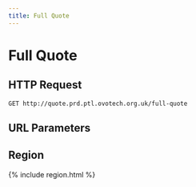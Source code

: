 ```yaml
---
title: Full Quote
---
```


# Full Quote
<!--Estimated quote based on the user's postcode, payment method and fuel type-->

## HTTP Request
`GET http://quote.prd.ptl.ovotech.org.uk/full-quote`

## URL Parameters

<!--Parameter      | Description                     | Type
-------------- | ------------------------------- | ----
retailer*      | OVO or community                | `[OVO, Fairerpower, PeterboroughEnergy, SouthendEnergy, EnergySW]`
postcode*      | Postcode                        | string
paymentMethod* | Pay monthly or pay as you go    | `[Paym, Payg]`
fuel*          | Dual fuel or electricity only   | `[Dual, Electricity]`
serviceType*   | Online discount or full service | `[Online, FullService]`
region         | Electricity region (see below)  | `[EastEngland, EastMidlands, London, MerseysideAndNorthWales, NorthEastEngland, NorthernIreland, NorthWestEngland, NorthScotland, SouthEastEngland, SouthernEngland, SouthScotland, SouthWales, SouthWestEngland, WestMidlands, Yorkshire]`-->

## Region
{% include region.html %}